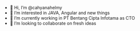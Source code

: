 - 👋 Hi, I’m @cahyanahelmy
- 👀 I’m interested in JAVA, Angular and new things
- 🌱 I’m currently working in PT Bentang Cipta Infotama as CTO
- 💞️ I’m looking to collaborate on fresh ideas

<!---
cahyanahelmy/cahyanahelmy is a ✨ special ✨ repository because its `README.md` (this file) appears on your GitHub profile.
You can click the Preview link to take a look at your changes.
--->
